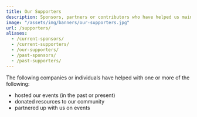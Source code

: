 ```yaml
---
title: Our Supporters
description: Sponsors, partners or contributors who have helped us maintain the largest Latinx in Tech community.
image: "/assets/img/banners/our-supporters.jpg"
url: /supporters/
aliases:
  - /current-sponsors/
  - /current-supporters/
  - /our-supporters/
  - /past-sponsors/
  - /past-supporters/
---
```


The following companies or individuals have helped with one or more of the following:

- hosted our events (in the past or present)
- donated resources to our community
- partnered up with us on events
